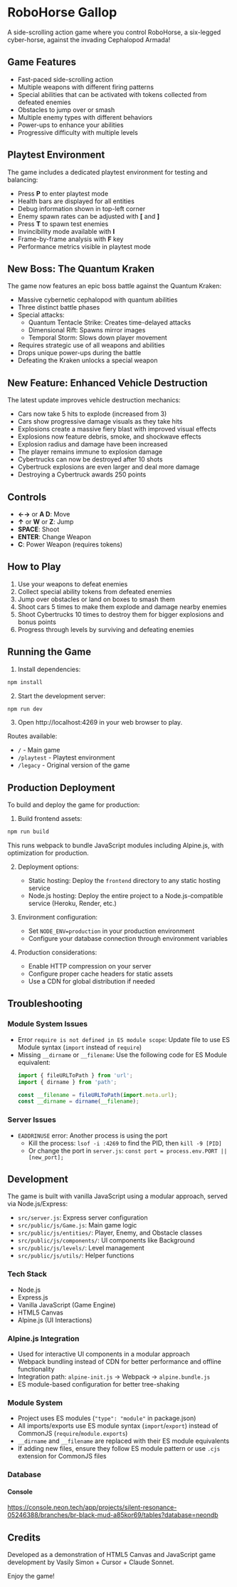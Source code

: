 # RoboHorse Gallop

A side-scrolling action game where you control RoboHorse, a six-legged cyber-horse, against the invading Cephalopod Armada!

## Game Features

- Fast-paced side-scrolling action
- Multiple weapons with different firing patterns
- Special abilities that can be activated with tokens collected from defeated enemies
- Obstacles to jump over or smash
- Multiple enemy types with different behaviors
- Power-ups to enhance your abilities
- Progressive difficulty with multiple levels

## Playtest Environment

The game includes a dedicated playtest environment for testing and balancing:

- Press **P** to enter playtest mode
- Health bars are displayed for all entities
- Debug information shown in top-left corner
- Enemy spawn rates can be adjusted with **[** and **]**
- Press **T** to spawn test enemies
- Invincibility mode available with **I**
- Frame-by-frame analysis with **F** key
- Performance metrics visible in playtest mode

## New Boss: The Quantum Kraken

The game now features an epic boss battle against the Quantum Kraken:

- Massive cybernetic cephalopod with quantum abilities
- Three distinct battle phases
- Special attacks:
  - Quantum Tentacle Strike: Creates time-delayed attacks
  - Dimensional Rift: Spawns mirror images
  - Temporal Storm: Slows down player movement
- Requires strategic use of all weapons and abilities
- Drops unique power-ups during the battle
- Defeating the Kraken unlocks a special weapon

## New Feature: Enhanced Vehicle Destruction

The latest update improves vehicle destruction mechanics:

- Cars now take 5 hits to explode (increased from 3)
- Cars show progressive damage visuals as they take hits
- Explosions create a massive fiery blast with improved visual effects
- Explosions now feature debris, smoke, and shockwave effects
- Explosion radius and damage have been increased
- The player remains immune to explosion damage
- Cybertrucks can now be destroyed after 10 shots
- Cybertruck explosions are even larger and deal more damage
- Destroying a Cybertruck awards 250 points

## Controls

- **←→** or **A D**: Move
- **↑** or **W** or **Z**: Jump
- **SPACE**: Shoot
- **ENTER**: Change Weapon
- **C**: Power Weapon (requires tokens)

## How to Play

1. Use your weapons to defeat enemies
2. Collect special ability tokens from defeated enemies
3. Jump over obstacles or land on boxes to smash them
4. Shoot cars 5 times to make them explode and damage nearby enemies
5. Shoot Cybertrucks 10 times to destroy them for bigger explosions and bonus points
6. Progress through levels by surviving and defeating enemies

## Running the Game

1. Install dependencies:
```bash
npm install
```

2. Start the development server:
```bash
npm run dev
```

3. Open http://localhost:4269 in your web browser to play.

Routes available:
- `/` - Main game
- `/playtest` - Playtest environment
- `/legacy` - Original version of the game

## Production Deployment

To build and deploy the game for production:

1. Build frontend assets:
```bash
npm run build
```

This runs webpack to bundle JavaScript modules including Alpine.js, with optimization for production.

2. Deployment options:
   - Static hosting: Deploy the `frontend` directory to any static hosting service
   - Node.js hosting: Deploy the entire project to a Node.js-compatible service (Heroku, Render, etc.)
   
3. Environment configuration:
   - Set `NODE_ENV=production` in your production environment
   - Configure your database connection through environment variables

4. Production considerations:
   - Enable HTTP compression on your server
   - Configure proper cache headers for static assets
   - Use a CDN for global distribution if needed

## Troubleshooting

### Module System Issues
- Error `require is not defined in ES module scope`: Update file to use ES Module syntax (`import` instead of `require`)
- Missing `__dirname` or `__filename`: Use the following code for ES Module equivalent:
  ```javascript
  import { fileURLToPath } from 'url';
  import { dirname } from 'path';
  
  const __filename = fileURLToPath(import.meta.url);
  const __dirname = dirname(__filename);
  ```

### Server Issues
- `EADDRINUSE` error: Another process is using the port
  - Kill the process: `lsof -i :4269` to find the PID, then `kill -9 [PID]`
  - Or change the port in `server.js`: `const port = process.env.PORT || [new_port];`

## Development

The game is built with vanilla JavaScript using a modular approach, served via Node.js/Express:

- `src/server.js`: Express server configuration
- `src/public/js/Game.js`: Main game logic
- `src/public/js/entities/`: Player, Enemy, and Obstacle classes
- `src/public/js/components/`: UI components like Background
- `src/public/js/levels/`: Level management
- `src/public/js/utils/`: Helper functions

### Tech Stack
- Node.js
- Express.js
- Vanilla JavaScript (Game Engine)
- HTML5 Canvas
- Alpine.js (UI Interactions)

### Alpine.js Integration
- Used for interactive UI components in a modular approach
- Webpack bundling instead of CDN for better performance and offline functionality
- Integration path: `alpine-init.js` → Webpack → `alpine.bundle.js`
- ES module-based configuration for better tree-shaking

### Module System
- Project uses ES modules (`"type": "module"` in package.json)
- All imports/exports use ES module syntax (`import`/`export`) instead of CommonJS (`require`/`module.exports`)
- `__dirname` and `__filename` are replaced with their ES module equivalents
- If adding new files, ensure they follow ES module pattern or use `.cjs` extension for CommonJS files

### Database

#### Console

https://console.neon.tech/app/projects/silent-resonance-05246388/branches/br-black-mud-a85kor69/tables?database=neondb

## Credits

Developed as a demonstration of HTML5 Canvas and JavaScript game development by Vasily Simon + Cursor + Claude Sonnet.

Enjoy the game! 